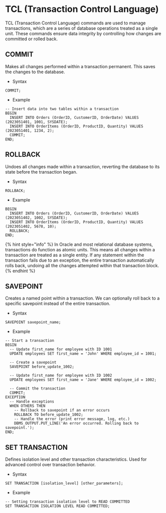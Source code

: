 # TCL (Transaction Control Language)

TCL (Transaction Control Language) commands are used to manage transactions, which are a series of database operations treated as a single unit. These commands ensure data integrity by controlling how changes are committed or rolled back.

## COMMIT

Makes all changes performed within a transaction permanent. This saves the changes to the database.

* Syntax

```
COMMIT;
```

* Example

```
-- Insert data into two tables within a transaction
BEGIN
  INSERT INTO Orders (OrderID, CustomerID, OrderDate) VALUES (2023051401, 1001, SYSDATE);
  INSERT INTO OrderItems (OrderID, ProductID, Quantity) VALUES (2023051401, 1234, 2);
  COMMIT;
END;
```

## ROLLBACK

Undoes all changes made within a transaction, reverting the database to its state before the transaction began.

* Syntax

```
ROLLBACK;
```

* Example

```
BEGIN
  INSERT INTO Orders (OrderID, CustomerID, OrderDate) VALUES (2023051402, 1002, SYSDATE);
  INSERT INTO OrderItems (OrderID, ProductID, Quantity) VALUES (2023051402, 5678, 10);
  ROLLBACK;
END;
```

{% hint style="info" %}
In Oracle and most relational database systems, transactions do function as atomic units. This means all changes within a transaction are treated as a single entity. If any statement within the transaction fails due to an exception, the entire transaction automatically rolls back, undoing all the changes attempted within that transaction block.
{% endhint %}

## SAVEPOINT

Creates a named point within a transaction. We can optionally roll back to a specific savepoint instead of the entire transaction.

* Syntax

```
SAVEPOINT savepoint_name;
```

* Example

```
-- Start a transaction
BEGIN
  -- Update first_name for employee with ID 1001
  UPDATE employees SET first_name = 'John' WHERE employee_id = 1001;

  -- Create a savepoint
  SAVEPOINT before_update_1002;

  -- Update first_name for employee with ID 1002
  UPDATE employees SET first_name = 'Jane' WHERE employee_id = 1002;

  -- Commit the transaction
  COMMIT;
EXCEPTION
  -- Handle exceptions
  WHEN OTHERS THEN
    -- Rollback to savepoint if an error occurs
    ROLLBACK TO before_update_1002;
    -- Handle the error (print error message, log, etc.)
    DBMS_OUTPUT.PUT_LINE('An error occurred. Rolling back to savepoint.');
END;
```

## SET TRANSACTION

Defines isolation level and other transaction characteristics. Used for advanced control over transaction behavior.

* Syntax

```
SET TRANSACTION [isolation_level] [other_parameters];
```

* Example

```
-- Setting transaction isolation level to READ COMMITTED
SET TRANSACTION ISOLATION LEVEL READ COMMITTED;
```



